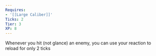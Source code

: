 ```yaml
---
Requires:
- '[[Large Caliber]]'
Ticks: 2
Tier: 3
XP: 8
---
```


Whenever you hit (not glance) an enemy, you can use your reaction to reload for only 2 ticks